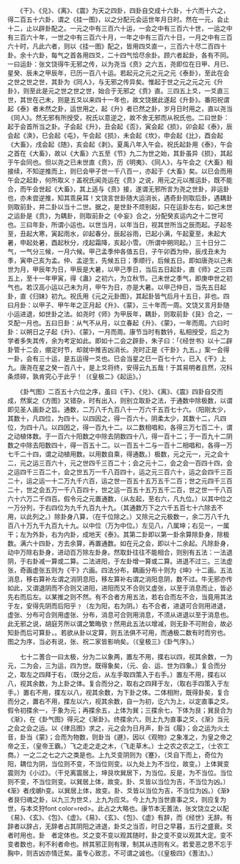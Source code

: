 <!-- { "loadSidebar": true } -->
　　《干》、《兑》、《离》、《震》为天之四卦，四卦自交成十六卦，十六而十六之，得二百五十六卦，谓之《挂一图》，以之分配元会运世年月日时。然在一元，会止十二，止以辟卦配之。一元之中有三百六十运，一会之中有三百六十世，一运之中有三百六十年，一世之中有三百六十月，一年之中有三百六十日，一月之中有三百六十时，凡此六者，则以《挂一图》配之，皆用四爻直一，三百六十尽二百四十卦。余十六卦，每气之首各用四爻，二十四气恰尽余卦。顾六者起卦，各有不同。一曰运卦：张文饶得牛无邪之传，以为尧当《贲》之六五，尧即位在日甲、月巳、星癸、辰未之甲辰年，已历一百八十运。若起元之元之元之元《泰卦》，至此在会之世之世之世，其卦为《同人》，与无邪之传异矣。惟起于世之元之元之元《升卦》，则至此是元之世之世之世，始合于无邪之《贲》直。三四五上爻，一爻直三世，其世在己未，则是五爻以来四十一年也，故文饶据此遂起《升卦》。番阳祝谓起《泰》者未然之卦，运世用之，起《升》者已然之卦，岁月日时用之，直以尧当《同人》。然无邪有所授受，祝氏以意逆之，故不舍无邪而从祝氏也。二曰世卦：起于会首所当之卦。子会起《升》，丑会起《否》，寅会起《损》，卯会起《泰》，辰会起《涣》，巳会起《屯》，午会起《损》，未会起《坎》，申会起《比》，酉会起《大畜》，戌会起《随》，亥会起《剥》。夏禹八年入午会。祝氏起卦用《泰》，午会之首在《大畜》，故以《大畜》六五至《节》九二为世之始，其卦虽异《损》，其起于午会同也。但以尧之已未世直《贲》，历《明夷》、《同人》，与午会之《大畜》相接续，不知逆推而上，则巳会甲子世一千八百一，亦起于《大畜》矣。以巳会而用午会之起卦，何所取义﹖盖祝氏闻尧运在《贲》之说，用元之元以推运卦，既不能合，而午会世起《大畜》，其上适与《贲》接，遂谓无邪所言为尧之世卦，非运卦也，亦未尝逆推，知其乖戾耳！文饶言世卦随大运消长，遇奇卦则取后卦，遇耦卦则取前卦，并二卦以当十二世。据之，是世卦不烦别起，只在运卦左右，如己未世之运卦是《贲》，为耦卦，则取前卦之《妄》合之，分配癸亥运内之十二世可也。三曰年卦，所谓小运也。以世当月，以年当日，视其世所当之辰而起。子起冬至，丑起大寒，寅起雨水，卯起春分，辰起谷雨，已起小满，午起夏至，未起大暑，申起处暑，酉起秋分，戌起霜降，亥起小雪。（所谓中朔同起。）三十日分二气，一气分三候，一月六候。甲己孟季仲各值五日，子午卯酉为仲，辰戌丑未为季，寅申己亥为孟。仲、孟逆生，先候五日；季顺行，后候五日。即如唐尧以己未世为月，甲辰年为日，甲辰是大暑，以甲己季日，当后五日起卦，直《师》之三四五上，至十一年甲寅，得《蛊》之初六，为立秋节。己未世之季气，即庚申世之初气也。若汉高小运以己未为月，甲午为日，亦是大暑。以甲己仲日，当先五日起卦，直《归妹》初九。祝氏用《元之元卦图》，其起卦皆气后月十五日，非也。四曰月卦：以甲子、甲午年之正月起《升》、《蒙》，三十年而一周。文饶又言月卦随小运进退，如世卦之法。如尧时《师》为甲辰年，耦卦，则取前卦《艮》合之，一爻配一月也。五曰日卦：从气不从月，以立春起《升》、《蒙》，一年而周。六曰时卦：以朔日之子起《升》、《蒙》，一月而周。康节当时有数钤，私相授受，后之为学者多失其传，余为考定如此。即如十二会之辟卦，朱子曰：「《经世书》以十二辟卦管十二会，绷定时节，却就中推吉凶消长。尧时正是《干卦》九五。」案一会得一卦，会有三十运，是五运得一爻也。巳会当星之巳一百七十六，已入《干》上九。唐尧在星之癸一百八十，是上爻将终，安得云九五哉！于其易明者且然，况科条烦碎，孰肯究心于此乎！（《皇极二》《起运》。）　

　　《卦气图》二百五十六位之序，虽曰《干》、《兑》、《离》、《震》四卦自交而成，然案之《方图》又错杂，时有出入，则别立取卦之法，于通数中除极数，以谓即见圣人画卦之旨。通数，二万八千九百八十一万六千五百七十六。（阳刚太少，其数十，凡四位，为四十。以四因之，得一百六十。阴柔太少，其数十二，凡四位，为四十八。以四因之，得一百九十二。以二数相唱和，各得三万七百二十，谓之动植体数。于一百六十阳数之中除去阴数四十八，得一百十二；于一百九十二阴数之中除去阳数四十，得一百五十二。以一百五十二与一百十二相唱和，各得一万七千二十四，谓之动植用数。以用数自乘，得通数。）极数，元之元一，元之会十二，元之运三百六十，元之世四千三百二十；会之元十二，会之会一百四十四，会之运四千三百二十，会之世五万一千八百四十，运之元三百六十，运之会四千三百二十，运之运一十二万九千六百，运之世一百五十五万五千二百；世之元四千三百二十，世之会五万一千八百四十，世之运一百五十五万五千二百，世之世一千八百六十六万二千四百。假令元之元置通数，（从左起，至右六，凡九位。）以其中位之一万分列，于右四位为九千九百九十九。（其通数万下之六千五百七十六除去不用，以此列之。）除卦身八算，（在千位除之。）又除元之元极数一，余二万八千九百八十万九千九百九十九。以中位（万为中位。）左见八，八属坤；右见一，一属干；左为外卦，右为内卦，成地天《泰》。其第二卦即以第一卦余算除卦身，除极数。满六十四卦，方去余算，再置通数。如在元之会，即以十二余起。凡除卦身，动中万除右卦身，进动百万除左卦身。然取卦往往不能相合，则别有五法：一法退阴，于右卦减一算或二算。二法进阳，于左卦增一算或二算。进退不过三。三法虚张，奇画虚张五则为《干》六画。四法分布，耦画分布十则为《坤》十二画。五法消息，移右算补左谓之消阴息阳，移左算补右谓之消阳息阴，数不过。牛无邪亦传如此，又谓退阴而不合则又进阳，进阳而又不合则又虚张，以至于消息而止，皆必先右而后左。以某推之则不然。有不合者方用五法，若右合而左不合，当竟用其法于左，安得先阴而后阳乎﹖（左为阳，右为阴。）右不合者，进退可合则用进退，虚张、分布可合则用虚张、分布，消息可合则用消息，不须从进退以至于消息也。此无邪之说，胡庭芳所以谓之繁晦欤﹖然用此五法以增减，则无卦不可附会，故必知卦而后可算卦，。若欲从卦以定算，则五法俱不可用，而通极二数有时而穷也。图之为序，当必有说，张、祝二家皆影响矣。（《皇极三》《卦气序》。）　

　　七十二蓍合一曰太极，分为二以象两，置左不用，揲右以四，视其余数，一为元，二为会，三为运，四为世。既得象矣，（元、会、运、世为四象。）复合而分之，取左之四拜于右，（既分之后，从左手取四策入于右手。）置左不用，揲右以八，视其余数，为上卦之体。复合而分之，取右之四拜于左，（取右手四策入于左手。）置右不用，揲左以八，视其余数，为下卦之体。二体相附，既得卦矣，复合而分之，置右不用，揲左以六，视其余数，自一为初，讫六为上，以定直事之爻。假令初揲余一，于象为元；再揲余五，上体为巽；三揲余七，下体为艮；巽艮合为《渐》，在《卦气图》得元之《渐卦》。终揲余六，则上九为直事之爻，《渐》当元之会之会之运。以《律吕图》求之，元之会为日月声，卦当《履》；会之运为火土音，卦当《蒙》；合而为物数，则卦当《遯》，因以《观物》之象准之，为皇之帝之帝之王，（皇帝王霸。）飞之走之走之木，（飞走草木。）士之农之农之工，（士农工商。）一之二之七之六之类是也。上九爻变阴则为《蹇》，（爻自下而上，奇位为阳，耦位为阴，当位则不变，不当位则变。以九处上为不当位，故变。）上体巽变震则为《小过》。（干兑离震居上，坤艮坎巽居下，为当位。反是，为不当位。当位则不变，不当位则变。以巽居上体，故变。卦、爻皆以当位为吉，不当位为凶。）《渐》者戌鴢h变。以巽居上体，故变。卦、爻皆以当位为吉，不当位为凶。）《渐》者艮归魂之卦，以九三为世爻，上九为应爻。今上九为当世直事之爻，则应复为世，与本爻狩font color=red>。此占之大略也。康节本无蓍法，张文饶立之以配《易》、《玄》、《包》、《虚》。《易》、《玄》、《包》、《虚》有辞，而《经世》无辞。有辞者以辞占，无辞者占其阴阳之进退，卦爻之当否，时日之早暮，五行之盛衰。爻者时用也，卦　者定体也。爻之变不变以观其随时，卦之变不变以观其大定。变不变者数也，利不利者命也。辨其邪正则有理，制其从违则有义。若爱恶之思不忘于胸中，则吉凶亦情迁矣。虽专心致志，不可谓之诚也。（《皇极四》《蓍法》。）

